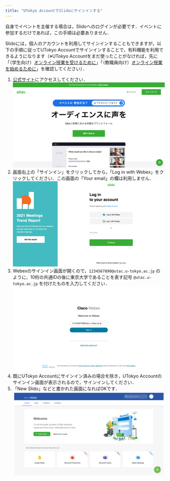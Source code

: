 ```yaml
---
title: "UTokyo AccountでSlidoにサインインする"
---
```


自身でイベントを主催する場合は，Slidoへのログインが必要です．イベントに参加するだけであれば，この手順は必要ありません．

Slidoには，個人のアカウントを利用してサインインすることもできますが，以下の手順に従ってUTokyo Accountでサインインすることで，有料機能を利用できるようになります（※UTokyo Accountをまだ使ったことがなければ，先に「（学生向け）[オンライン授業を受けるために](/oc/)」「（教職員向け）[オンライン授業を始めるために](/faculty_members)」を確認してください）．

1. [公式サイト](https://www.sli.do/jp)にアクセスしてください．<img src="img/slido_top_page.png">
2. 画面右上の「サインイン」をクリックしてから，「Log in with Webex」をクリックしてください．この画面の「Your email」の欄は利用しません．<img src="img/login01.png">
3. Webexのサインイン画面が開くので，`1234567890@utac.u-tokyo.ac.jp` のように，10桁の共通IDの後に東京大学であることを表す記号 `@utac.u-tokyo.ac.jp` を付けたものを入力してください．<img src="img/login02.png">
4. 既にUTokyo Accountにサインイン済みの場合を除き，UTokyo Accountのサインイン画面が表示されるので，サインインしてください．
5. 「New Slido」などと書かれた画面になればOKです．<img src="img/slido_main.png">